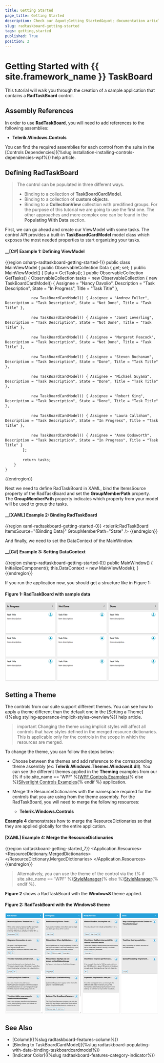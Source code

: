 ```yaml
---
title: Getting Started
page_title: Getting Started
description: Check our &quot;Getting Started&quot; documentation article for the RadTaskBoard {{ site.framework_name }} control.
slug: radtaskboard-getting-started
tags: getting,started
published: True
position: 2
---
```


# Getting Started with {{ site.framework_name }} TaskBoard

This tutorial will walk you through the creation of a sample application that contains a __RadTaskBoard__ control.

## Assembly References

In order to use __RadTaskBoard__, you will need to add references to the following assemblies:

* __Telerik.Windows.Controls__

You can find the required assemblies for each control from the suite in the [Controls Dependencies]({%slug installation-installing-controls-dependencies-wpf%}) help article.

## Defining RadTaskBoard

> The control can be populated in three different ways. 
> * Binding to a collection of __TaskBoardCardModel__.
> * Binding to a collection of __custom objects__.
> * Binding to a __CollectionView__ collection with predifined groups. 
> For the purpose of this tutorial we are going to use the first one. The other approaches and more complex one can be found in the __Populating With Data__ section.

First, we can go ahead and create our ViewModel with some tasks. The control API provides a built-in __TaskBoardCardModel__ model class which exposes the most needed properties to start organizing your tasks.

#### __[C#] Example 1: Defining ViewModel
{{region csharp-radtaskboard-getting-started-1}}
    public class MainViewModel
	{
		public ObservableCollection<TaskBoardCardModel> Data { get; set; }
		public MainViewModel()
		{
			Data = GetTasks();
		}
		public ObservableCollection<TaskBoardCardModel> GetTasks()
		{
			ObservableCollection<TaskBoardCardModel> tasks = new ObservableCollection<TaskBoardCardModel>
			{
				new TaskBoardCardModel() { Assignee = "Nancy Davolio", Description = "Task Description", State = "In Progress", Title = "Task Title" },

				new TaskBoardCardModel() { Assignee = "Andrew Fuller", Description = "Task Description", State = "Not Done", Title = "Task Title" },

				new TaskBoardCardModel() { Assignee = "Janet Leverling", Description = "Task Description", State = "Not Done", Title = "Task Title" },

				new TaskBoardCardModel() { Assignee = "Margaret Peacock", Description = "Task Description", State = "Not Done", Title = "Task Title" },

				new TaskBoardCardModel() { Assignee = "Steven Buchanan", Description = "Task Description", State = "Done", Title = "Task Title" },

				new TaskBoardCardModel() { Assignee = "Michael Suyama", Description = "Task Description", State = "Done", Title = "Task Title" },

				new TaskBoardCardModel() { Assignee = "Robert King", Description = "Task Description", State = "Done", Title = "Task Title" },

				new TaskBoardCardModel() { Assignee = "Laura Callahan", Description = "Task Description", State = "In Progress", Title = "Task Title" },

				new TaskBoardCardModel() { Assignee = "Anne Dodsworth", Description = "Task Description", State = "In Progress", Title = "Task Title" }
			};

			return tasks;
		}
	}
{{endregion}}

Next we need to define RadTaskBoard in XAML, bind the ItemsSource property of the RadTaskBoard and set the __GroupMemberPath__ property. The __GroupMemberPath__ property indicates which property from your model will be used to group the tasks.

#### __[XAML] Example 2: Binding RadTaskBoard
{{region xaml-radtaskboard-getting-started-0}}
    <telerik:RadTaskBoard ItemsSource="{Binding Data}" GroupMemberPath="State" />
{{endregion}}

And finally, we need to set the DataContext of the MainWindow:

#### __[C#] Example 3: Setting DataContext
{{region csharp-radtaskboard-getting-started-0}}
    public MainWindow() 
    { 
        InitializeComponent(); 
        this.DataContext = new MainViewModel(); 
    }
{{endregion}}

If you run the application now, you should get a structure like in Figure 1:
#### Figure 1: RadTaskBoard with sample data
![Telerik TaskBoard Getting-Started 0](images/getting_started_1.png)

## Setting a Theme

The controls from our suite support different themes. You can see how to apply a theme different than the default one in the [Setting a Theme]({%slug styling-apperance-implicit-styles-overview%}) help article.

>important Changing the theme using implicit styles will affect all controls that have styles defined in the merged resource dictionaries. This is applicable only for the controls in the scope in which the resources are merged. 

To change the theme, you can follow the steps below:

* Choose between the themes and add reference to the corresponding theme assembly (ex: **Telerik.Windows.Themes.Windows8.dll**). You can see the different themes applied in the **Theming** examples from our {% if site.site_name == 'WPF' %}[WPF Controls Examples](https://demos.telerik.com/wpf/){% else %}[Silverlight Controls Examples](https://demos.telerik.com/silverlight/#Slider/Theming){% endif %} application.

* Merge the ResourceDictionaries with the namespace required for the controls that you are using from the theme assembly. For the RadTaskBoard, you will need to merge the following resources:

	* __Telerik.Windows.Controls__

__Example 4__ demonstrates how to merge the ResourceDictionaries so that they are applied globally for the entire application.

#### __[XAML] Example 4: Merge the ResourceDictionaries__  
{{region radtaskboard-getting-started_7}}
	<Application.Resources>
		<ResourceDictionary>
			<ResourceDictionary.MergedDictionaries>
				<ResourceDictionary Source="/Telerik.Windows.Themes.Windows8;component/Themes/System.Windows.xaml"/>
				<ResourceDictionary Source="/Telerik.Windows.Themes.Windows8;component/Themes/Telerik.Windows.Controls.xaml"/>
			</ResourceDictionary.MergedDictionaries>
		</ResourceDictionary>
	</Application.Resources>
{{endregion}}

>Alternatively, you can use the theme of the control via the {% if site.site_name == 'WPF' %}[StyleManager](https://docs.telerik.com/devtools/wpf/styling-and-appearance/stylemanager/common-styling-apperance-setting-theme-wpf){% else %}[StyleManager](https://docs.telerik.com/devtools/silverlight/styling-and-appearance/stylemanager/common-styling-apperance-setting-theme){% endif %}.

__Figure 2__ shows a RadTaskBoard with the **Windows8** theme applied.

#### __Figure 2: RadTaskBoard with the Windows8 theme__
![RadTaskBoard with Windows8 theme](images/RadTaskBoard-setting-theme.png)

## See Also
 * [Column]({%slug radtaskboard-features-column%})
 * [Binding to TaskBoardCardModel]({%slug radtaskboard-populating-with-data-binding-taskboardcardmodel%})
 * [Indicator Color]({%slug radtaskboard-features-category-indicator%})
